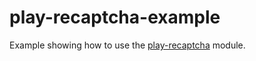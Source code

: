 play-recaptcha-example
======================

Example showing how to use the [play-recaptcha](https://github.com/chrisnappin/play-recaptcha) module.

